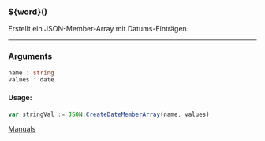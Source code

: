 ﻿### ${word}()
Erstellt ein JSON-Member-Array mit Datums-Einträgen.

----

### Arguments
```ts
name : string
values : date
```
#### Usage:
```ts
var stringVal := JSON.CreateDateMemberArray(name, values)
```

[Manuals](https://manuals.opacc.ch/docs/doku2401/F-Script/ScriptBlockFunc.JSON.CreateDateMemberArray.html)

